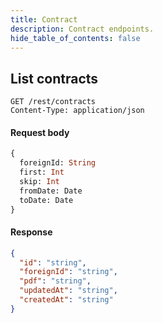 ```yaml
---
title: Contract
description: Contract endpoints.
hide_table_of_contents: false
---
```


## List contracts

```request
GET /rest/contracts
Content-Type: application/json
```

#### Request body

```graphql
{
  foreignId: String
  first: Int
  skip: Int
  fromDate: Date
  toDate: Date
}
```

#### Response

```json
{
  "id": "string",
  "foreignId": "string",
  "pdf": "string",
  "updatedAt": "string",
  "createdAt": "string"
}
```
